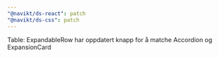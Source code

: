 ```yaml
---
"@navikt/ds-react": patch
"@navikt/ds-css": patch
---
```


Table: ExpandableRow har oppdatert knapp for å matche Accordion og ExpansionCard
